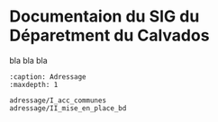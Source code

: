 # Documentaion du SIG du Déparetment du Calvados


bla bla bla

```{toctree}
:caption: Adressage
:maxdepth: 1

adressage/I_acc_communes
adressage/II_mise_en_place_bd
```
